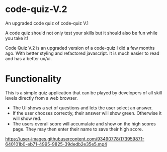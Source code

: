 # code-quiz-V.2
An upgraded code quiz of code-quiz V.1 

A code quiz should not only test your skills but it should also be fun while you take it!

Code Quiz V.2 is an upgraded version of a code-quiz I did a few months ago. With better styling and refactored javascript. It is much easier to read and has a better ux/ui.

# Functionality
This is a simple quiz application that can be played by developers of all skill levels directly from a web browser.

 - The UI shows a set of questions and lets the user select an answer. 
 - If the user chooses correctly, their answer will show green. Otherwise it will show red. 
- The users overall score will accumulate and show on the high scores page. They may then enter their name to save their high score.



https://user-images.githubusercontent.com/93490778/173959871-640101b0-eb71-4995-9825-39dedb2e35e5.mp4

